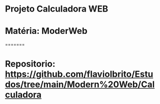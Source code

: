 # Projeto Calculadora WEB
# Matéria: ModerWeb
=======
# Repositorio: https://github.com/flaviolbrito/Estudos/tree/main/Modern%20Web/Calculadora

